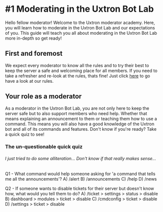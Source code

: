 # #1 Moderating in the Uxtron Bot Lab
Hello fellow moderator! Welcome to the Uxtron moderator academy. Here, you will learn how to moderate in the Uxtron Bot Lab and our expectations of you. This guide will teach you all about moderating in the Uxtron Bot Lab more in-depth so get ready!

## First and foremost
We expect every moderator to know all the rules and to try their best to keep the server a safe and welcoming place for all members. If you need to take a refresher and re-look at the rules, thats fine! Just click [here](https://discord.com/channels/923107254952140830/923115579609612319/924947003887206460) to go have a look at our rules.

## Your role as a moderator
As a moderator in the Uxtron Bot Lab, you are not only here to keep the server safe but to also support members who need help. Whether that means explaining an announcement to them or teaching them how to use a command. This means you will also have a good knowledge of the Uxtron bot and all of its commands and features. Don't know if you're ready? Take a quick quiz to see!

### The un-questionable quick quiz 
###### I just tried to do some alliteration... Don't know if that really makes sense...

Q1 - What command would help someone asking for 'a command that tells me all the announcements'?
    A) /alert
    B) /announcements
    C) /help
    D) /news
    
Q2 - If someone wants to disable tickets for their server but doesn't know how, what would you tell them to do?
    A) /ticket > settings > status > disable
    B) dashboard > modules > ticket > disable
    C) /cmdconfig > ticket > disable
    D) /settings > ticket > disable
